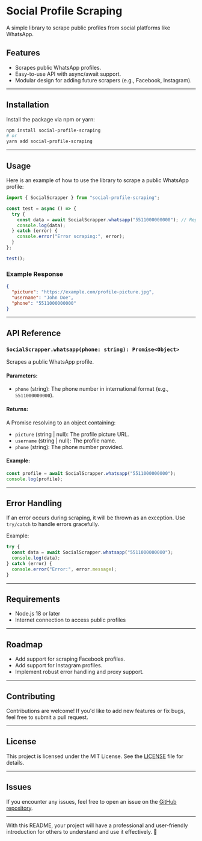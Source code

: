 # Social Profile Scraping

A simple library to scrape public profiles from social platforms like WhatsApp.

## Features

- Scrapes public WhatsApp profiles.
- Easy-to-use API with async/await support.
- Modular design for adding future scrapers (e.g., Facebook, Instagram).

---

## Installation

Install the package via npm or yarn:

```bash
npm install social-profile-scraping
# or
yarn add social-profile-scraping
```

---

## Usage

Here is an example of how to use the library to scrape a public WhatsApp profile:

```javascript
import { SocialScrapper } from "social-profile-scraping";

const test = async () => {
  try {
    const data = await SocialScrapper.whatsapp("5511000000000"); // Replace with a valid phone number
    console.log(data);
  } catch (error) {
    console.error("Error scraping:", error);
  }
};

test();
```

### Example Response

```json
{
  "picture": "https://example.com/profile-picture.jpg",
  "username": "John Doe",
  "phone": "5511000000000"
}
```

---

## API Reference

### `SocialScrapper.whatsapp(phone: string): Promise<Object>`

Scrapes a public WhatsApp profile.

#### Parameters:
- `phone` (string): The phone number in international format (e.g., `5511000000000`).

#### Returns:
A Promise resolving to an object containing:
- `picture` (string | null): The profile picture URL.
- `username` (string | null): The profile name.
- `phone` (string): The phone number provided.

#### Example:
```javascript
const profile = await SocialScrapper.whatsapp("5511000000000");
console.log(profile);
```

---

## Error Handling

If an error occurs during scraping, it will be thrown as an exception. Use `try/catch` to handle errors gracefully.

Example:
```javascript
try {
  const data = await SocialScrapper.whatsapp("5511000000000");
  console.log(data);
} catch (error) {
  console.error("Error:", error.message);
}
```

---

## Requirements

- Node.js 18 or later
- Internet connection to access public profiles

---

## Roadmap

- Add support for scraping Facebook profiles.
- Add support for Instagram profiles.
- Implement robust error handling and proxy support.

---

## Contributing

Contributions are welcome! If you'd like to add new features or fix bugs, feel free to submit a pull request.

---

## License

This project is licensed under the MIT License. See the [LICENSE](./LICENSE) file for details.

---

## Issues

If you encounter any issues, feel free to open an issue on the [GitHub repository](https://github.com/lunosat/social-profile-scraping/issues).

---

With this README, your project will have a professional and user-friendly introduction for others to understand and use it effectively. 🚀